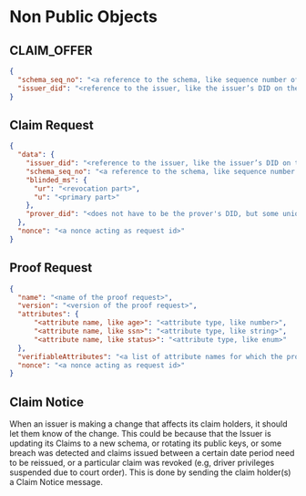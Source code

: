 # Non Public Objects

## CLAIM_OFFER
```json
{
  "schema_seq_no": "<a reference to the schema, like sequence number of schema on the ledger>",
  "issuer_did": "<reference to the issuer, like the issuer’s DID on the ledger>"
}
``` 


## Claim Request
```json
{
  "data": {
    "issuer_did": "<reference to the issuer, like the issuer’s DID on the ledger>",
    "schema_seq_no": "<a reference to the schema, like sequence number of schema on the ledger>",
    "blinded_ms": {
      "ur": "<revocation part>",
      "u": "<primary part>"
    },
    "prover_did": "<does not have to be the prover's DID, but some unique identifier by which the issuer knows the prover>"
  },
  "nonce": "<a nonce acting as request id>"
}
```

## Proof Request
```json
{
  "name": "<name of the proof request>",
  "version": "<version of the proof request>",
  "attributes": {
      "<attribute name, like age>": "<attribute type, like number>",
      "<attribute name, like ssn>": "<attribute type, like string>",
      "<attribute name, like status>": "<attribute type, like enum>"
  },
  "verifiableAttributes": "<a list of attribute names for which the proof has to be presented>",
  "nonce": "<a nonce acting as request id>"
}
```

## Claim Notice
When an issuer is making a change that affects its claim holders, it should let them know of the change. This could be because that the Issuer is updating its Claims to a new schema, or rotating its public keys, or some breach was detected and claims issued between a certain date period need to be reissued, or a particular claim was revoked (e.g, driver privileges suspended due to court order). This is done by sending the claim holder(s) a Claim Notice message.
